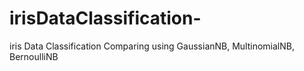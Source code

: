 # irisDataClassification-
iris Data Classification Comparing using GaussianNB, MultinomialNB, BernoulliNB

